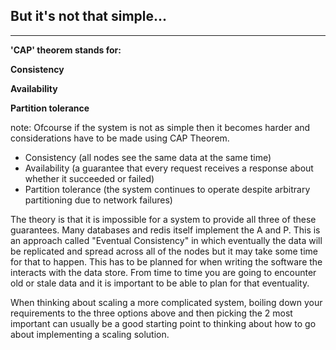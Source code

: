 ##  But it's not that simple...

-------------

**'CAP' theorem stands for:** <!-- .element: class="fragment" data-fragment-index="1" -->

**Consistency** <!-- .element: class="fragment" data-fragment-index="1" -->

**Availability** <!-- .element: class="fragment" data-fragment-index="1" -->

**Partition tolerance** <!-- .element: class="fragment" data-fragment-index="1" -->

note:
Ofcourse if the system is not as simple then it becomes harder and considerations have to be made using CAP Theorem.

- Consistency (all nodes see the same data at the same time)
- Availability (a guarantee that every request receives a response about whether it succeeded or failed)
- Partition tolerance (the system continues to operate despite arbitrary partitioning due to network failures)

The theory is that it is impossible for a system to provide all three of these guarantees. Many databases and redis itself implement the A and P. This is an approach called "Eventual Consistency" in which eventually the data will be replicated and spread across all of the nodes but it may take some time for that to happen. This has to be planned for when writing the software the interacts with the data store. From time to time you are going to encounter old or stale data and it is important to be able to plan for that eventuality.

When thinking about scaling a more complicated system, boiling down your requirements to the three options above and then picking the 2 most important can usually be a good starting point to thinking about how to go about implementing a scaling solution.

